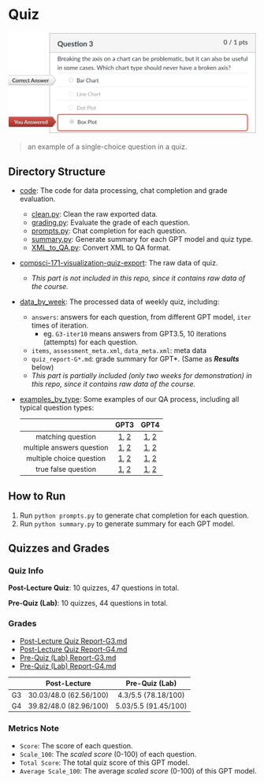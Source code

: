 # Quiz

![An example of a single-choice question in a quiz.](../src/quiz_exp.jpg)
> an example of a single-choice question in a quiz.

## Directory Structure

- [code](./code): The code for data processing, chat completion and grade evaluation.
  - [clean.py](./code/clean.py): Clean the raw exported data.
  - [grading.py](./code/grading.py): Evaluate the grade of each question.
  - [prompts.py](./code/prompts.py): Chat completion for each question.
  - [summary.py](./code/summary.py): Generate summary for each GPT model and quiz type.
  - [XML_to_QA.py](./code/XML_to_QA.py): Convert XML to QA format.

- [compsci-171-visualization-quiz-export](./compsci-171-visualization-quiz-export): The raw data of quiz.
  - *This part is not included in this repo, since it contains raw data of the course.*

- [data_by_week](./data_by_week): The processed data of weekly quiz, including:
  - `answers`: answers for each question, from different GPT model, `iter` times of iteration.
    - eg. `G3-iter10` means answers from GPT3.5, 10 iterations (attempts) for each question.
  - `items`, `assessment_meta.xml`, `data_meta.xml`: meta data
  - `quiz_report-G*.md`: grade summary for GPT*. (Same as __*Results*__ below)
  - *This part is partially included (only two weeks for demonstration) in this repo, since it contains raw data of the course.*

- [examples_by_type](./examples_by_type): Some examples of our QA process, including all typical question types:

    |                           |         GPT3          |        GPT4       |
    |:-------------------------:|:----------------------:|:--------------------:|
    | matching question         | [1](./examples_by_type/GPT3/matching_question_1.md), [2](./examples_by_type/GPT3/matching_question_2.md) | [1](./examples_by_type/GPT4/matching_question_1.md), [2](./examples_by_type/GPT4/matching_question_2.md) |
    | multiple answers question | [1](./examples_by_type/GPT3/multiple_answers_question_1.md), [2](./examples_by_type/GPT3/multiple_answers_question_2.md) | [1](./examples_by_type/GPT4/multiple_answers_question_1.md), [2](./examples_by_type/GPT4/multiple_answers_question_2.md) |
    | multiple choice question  | [1](./examples_by_type/GPT3/multiple_choice_question_1.md), [2](./examples_by_type/GPT3/multiple_choice_question_2.md) | [1](./examples_by_type/GPT4/multiple_choice_question_1.md), [2](./examples_by_type/GPT4/multiple_choice_question_2.md) |
    | true false question       | [1](./examples_by_type/GPT3/true_false_question_1.md), [2](./examples_by_type/GPT3/true_false_question_2.md) | [1](./examples_by_type/GPT4/true_false_question_1.md), [2](./examples_by_type/GPT4/true_false_question_2.md) |


## How to Run

1. Run `python prompts.py` to generate chat completion for each question.
2. Run `python summary.py` to generate summary for each GPT model.


## Quizzes and Grades

### Quiz Info

**Post-Lecture Quiz**: 10 quizzes, 47 questions in total.

**Pre-Quiz (Lab)**: 10 quizzes, 44 questions in total.

### Grades

  - [Post-Lecture Quiz Report-G3.md](./Grade_Report/Post-Lecture%20Quiz%20Report-G3.md)
  - [Post-Lecture Quiz Report-G4.md](./Grade_Report/Post-Lecture%20Quiz%20Report-G4.md)
  - [Pre-Quiz (Lab) Report-G3.md](<./Grade_Report/Pre-Quiz (Lab) Report-G3.md>)
  - [Pre-Quiz (Lab) Report-G4.md](<./Grade_Report/Pre-Quiz (Lab) Report-G4.md>)

|              |      Post-Lecture      |    Pre-Quiz (Lab)    |
|:------------:|:----------------------:|:--------------------:|
|      G3      | 30.03/48.0 (62.56/100) | 4.3/5.5 (78.18/100)  |
|      G4      | 39.82/48.0 (82.96/100) | 5.03/5.5 (91.45/100) |

### Metrics Note

- `Score`: The score of each question.
- `Scale_100`: The _scaled score_ (0-100) of each question.
- `Total Score`: The total quiz score of this GPT model.
- `Average Scale_100`: The average _scaled score_ (0-100) of this GPT model.